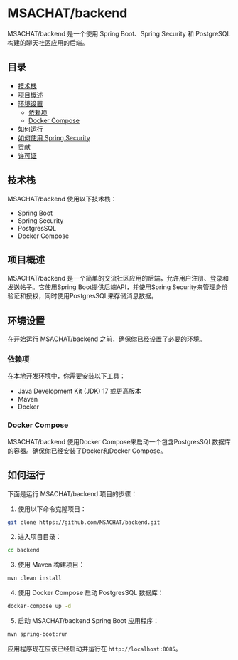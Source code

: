 
# MSACHAT/backend

MSACHAT/backend 是一个使用 Spring Boot、Spring Security 和 PostgreSQL 构建的聊天社区应用的后端。

## 目录

- [技术栈](#技术栈)
- [项目概述](#项目概述)
- [环境设置](#环境设置)
    - [依赖项](#依赖项)
    - [Docker Compose](#docker-compose)
- [如何运行](#如何运行)
- [如何使用 Spring Security](#如何使用-spring-security)
- [贡献](#贡献)
- [许可证](#许可证)

## 技术栈

MSACHAT/backend 使用以下技术栈：

- Spring Boot
- Spring Security
- PostgresSQL
- Docker Compose

## 项目概述

MSACHAT/backend 是一个简单的交流社区应用的后端，允许用户注册、登录和发送帖子。它使用Spring Boot提供后端API，并使用Spring Security来管理身份验证和授权，同时使用PostgresSQL来存储消息数据。

## 环境设置

在开始运行 MSACHAT/backend 之前，确保你已经设置了必要的环境。

### 依赖项

在本地开发环境中，你需要安装以下工具：

- Java Development Kit (JDK) 17 或更高版本
- Maven
- Docker

### Docker Compose

MSACHAT/backend 使用Docker Compose来启动一个包含PostgresSQL数据库的容器。确保你已经安装了Docker和Docker Compose。

## 如何运行

下面是运行 MSACHAT/backend 项目的步骤：

1. 使用以下命令克隆项目：

```bash
git clone https://github.com/MSACHAT/backend.git
```

2. 进入项目目录：

```bash
cd backend
```

3. 使用 Maven 构建项目：

```bash
mvn clean install
```

4. 使用 Docker Compose 启动 PostgresSQL 数据库：

```bash
docker-compose up -d
```

5. 启动 MSACHAT/backend Spring Boot 应用程序：

```bash
mvn spring-boot:run
```

应用程序现在应该已经启动并运行在 `http://localhost:8085`。


